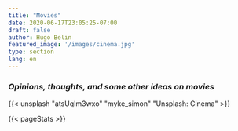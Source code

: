 ```yaml
---
title: "Movies"
date: 2020-06-17T23:05:25-07:00
draft: false
author: Hugo Belin
featured_image: '/images/cinema.jpg'
type: section
lang: en
---
```


### *Opinions, thoughts, and some other ideas on movies* ###

{{< unsplash "atsUqIm3wxo" "myke_simon" "Unsplash: Cinema" >}}

{{< pageStats >}}
